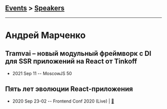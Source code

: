 ## [Events](../README.md) > [Speakers](../speakers.md)
---

# Андрей Марченко

## Tramvai – новый модульный фреймворк с DI для SSR приложений на React от Tinkoff
- 2021 Sep 11 -- MoscowJS 50    
## Пять лет эволюции React-приложения
- 2020 Sep 23-02 -- Frontend Conf 2020 (Live)  | [:notebook:](https://drive.google.com/file/d/1jcyUn8skK1637Eigan3OOOkZqe7owvd-/view)  
